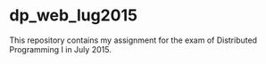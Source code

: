 # dp_web_lug2015
This repository contains my assignment for the exam of Distributed Programming I in July 2015.